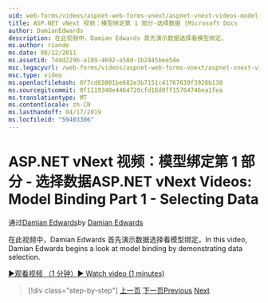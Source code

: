 ```yaml
---
uid: web-forms/videos/aspnet-web-forms-vnext/aspnet-vnext-videos-model-binding-part-1-selecting-data
title: ASP.NET vNext 视频：模型绑定第 1 部分-选择数据 |Microsoft Docs
author: DamianEdwards
description: 在此视频中，Damian Edwards 首先演示数据选择看模型绑定。
ms.author: riande
ms.date: 08/12/2011
ms.assetid: 744d229b-a109-4692-a58d-1b2445bee54e
msc.legacyurl: /web-forms/videos/aspnet-web-forms-vnext/aspnet-vnext-videos-model-binding-part-1-selecting-data
msc.type: video
ms.openlocfilehash: 0f7cd65001be682e3b7151c41767639f3928b130
ms.sourcegitcommit: 0f1119340e4464720cfd16d0ff15764746ea1fea
ms.translationtype: MT
ms.contentlocale: zh-CN
ms.lasthandoff: 04/17/2019
ms.locfileid: "59403306"
---
```

# <a name="aspnet-vnext-videos-model-binding-part-1---selecting-data"></a><span data-ttu-id="cf8e8-103">ASP.NET vNext 视频：模型绑定第 1 部分 - 选择数据</span><span class="sxs-lookup"><span data-stu-id="cf8e8-103">ASP.NET vNext Videos: Model Binding Part 1 - Selecting Data</span></span>

<span data-ttu-id="cf8e8-104">通过[Damian Edwards](https://github.com/DamianEdwards)</span><span class="sxs-lookup"><span data-stu-id="cf8e8-104">by [Damian Edwards](https://github.com/DamianEdwards)</span></span>

<span data-ttu-id="cf8e8-105">在此视频中，Damian Edwards 首先演示数据选择看模型绑定。</span><span class="sxs-lookup"><span data-stu-id="cf8e8-105">In this video, Damian Edwards begins a look at model binding by demonstrating data selection.</span></span>

[<span data-ttu-id="cf8e8-106">&#9654;观看视频 （1 分钟）</span><span class="sxs-lookup"><span data-stu-id="cf8e8-106">&#9654; Watch video (1 minutes)</span></span>](https://channel9.msdn.com/Blogs/ASP-NET-Site-Videos/aspnet-vnext-videos-model-binding-part-1-selecting-data)

> [!div class="step-by-step"]
> <span data-ttu-id="cf8e8-107">[上一页](aspnet-vnext-videos-strongly-typed-data-controls.md)
> [下一页](aspnet-vnext-videos-model-binding-part-2-filtering.md)</span><span class="sxs-lookup"><span data-stu-id="cf8e8-107">[Previous](aspnet-vnext-videos-strongly-typed-data-controls.md)
[Next](aspnet-vnext-videos-model-binding-part-2-filtering.md)</span></span>
